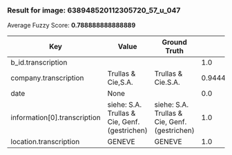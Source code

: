 ### Result for image: 638948520112305720_57_u_047
Average Fuzzy Score: **0.788888888888889**
<small>

| Key | Value | Ground Truth | Score |
| --- | --- | --- | --- |
| b_id.transcription |  |  | 1.0 |
| company.transcription | Trullas & Cie,S.A. | Trullas & Cie.S.A. | 0.9444444444444444 |
| date | None |  | 0.0 |
| information[0].transcription | siehe: S.A. Trullas & Cie, Genf. (gestrichen) | siehe: S.A. Trullas & Cie, Genf. (gestrichen) | 1.0 |
| location.transcription | GENEVE | GENEVE | 1.0 |

</small>
